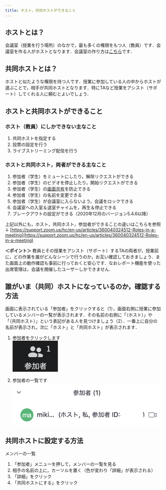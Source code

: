 ```yaml
---
title: ホスト，共同ホストができること
---
```


## ホストとは？
会議室（授業を行う場所）のなかで，最も多くの権限をもつ人（教員）です．会議室を作る人がホストとなります．会議室の作り方は[こちら](/zoom/create_room)です．


## 共同ホストとは？
ホストと似たような権限を持つ人です．授業に参加している人の中からホストが選ぶことで，相手が共同ホストとなります．特にTAなど授業をアシスト（サポート）してくれる人に頼むとよいでしょう．

## ホストと共同ホストができること
### ホスト（教員）にしかできない主なこと
1. 共同ホストを指定する
1. 投票の設定を行う
1. ライブストリーミング配信を行う

### ホストと共同ホスト，両者ができる主なこと
1. 参加者（学生）をミュートにしたり，解除リクエストができる
1. 参加者（学生）のビデオを停止したり，開始リクエストができる
1. 参加者（学生）の[画面共有](/zoom/how_to_use)を防止できる
1. 参加者（学生）の名前を変更できる
1. 参加者（学生）が会議室に入らないよう，会議をロックできる
1. 会議室への入室＆退室チャイムを，再生＆停止できる
1. ブレークアウトの設定ができる（2020年12月のバージョン5.4.6以降）

上記以外にも，ホスト，共同ホスト，参加者ができることの違いはこちらを参照 ↓
[https://support.zoom.us/hc/en-us/articles/360040324512-Roles-in-a-meeting](https://support.zoom.us/hc/en-us/articles/360040324512-Roles-in-a-meeting)

**＜ポイント＞** 教員とその授業をアシスト（サポート）するTAの両者が，授業前に，どの作業を誰がどんなシーンで行うのか，お互い確認しておきましょう．また画面上の動作確認も事前に行っておくと安心です．なおレポート機能を使った出席管理は，会議を開催したユーザーしかできません.

## 誰がいま（共同）ホストになっているのか，確認する方法
画面に表示されている「参加者」をクリックすると（1），画面右側に授業に参加しているメンバーの一覧が表示されます．その名前の右側に「（ホスト）」や「（共同ホスト）」という表記がある人を見つけましょう（2）．一番上に自分の名前が表示され，次に「ホスト」と「共同ホスト」が表示されます．

1. 参加者をクリックします  
![共同ホストを確認する](img/sharing_screen_faculty_members_1.png)

2. 参加者の一覧です  
![参加者の一覧](img/sharing_screen_faculty_members_2.png)


## 共同ホストに設定する方法
メンバーの一覧
1.	「参加者」メニューを押して，メンバーの一覧を見る
2.	相手の名前の上に，カーソルを置く（色が変わり「詳細」が表示される）
3.	「詳細」をクリック
4.	「共同ホストにする」をクリック

